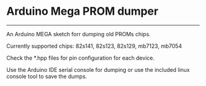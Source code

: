 # Arduino Mega PROM dumper
****************************************

An Arduino MEGA sketch forr dumping old PROMs chips.


Currently supported chips:
82s141, 82s123, 82s129, mb7123, mb7054


Check the *.hpp files for pin configuration for each device.


Use the Arduino IDE serial console for dumping or use the included linux console tool to save the dumps.
